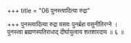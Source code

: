 +++
title = "06 पुनस्त्वादित्या रुद्रा"

+++
पुनस्त्वादित्या रुद्रा वसवः पुनर्ब्रहा वसुनीतिरग्ने ।  
पुनस्त्वा ब्रह्मणस्पतिराधाद् दीर्घायुत्वाय शतशारदाय ॥ ६ ॥